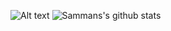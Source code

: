 ![Alt text](https://www.gnu.org/graphics/fs-gang.png)
![Sammans's github stats](github-readme-stats.sera5-dev.vercel.app/api?username=rssrrr&hide=stars&show_icons=true&count_private=true&include_all_commits=true&title_color=000000&icon_color=000000)
<!--
### Hi there 👋
**rssrrr/rssrrr** is a ✨ _special_ ✨ repository because its `README.md` (this file) appears on your GitHub profile.

Here are some ideas to get you started:

- 🔭 I’m currently working on ...
- 🌱 I’m currently learning ...
- 👯 I’m looking to collaborate on ...
- 🤔 I’m looking for help with ...
- 💬 Ask me about ...
- 📫 How to reach me: ...
- 😄 Pronouns: ...
- ⚡ Fun fact: ...
-->
